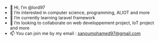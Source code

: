 - 👋 Hi, I’m @lord97
- 👀 I’m interested in computer science, programming, AI,IOT and more
- 🌱 I’m currently learning laravel framework
- 💞️ I’m looking to collaborate on web developpement project, IoT project and more
- 📫 You can join me by my email : sanoumohamed97@gmail.com

<!---
lord97/lord97 is a ✨ special ✨ repository because its `README.md` (this file) appears on your GitHub profile.
You can click the Preview link to take a look at your changes.
--->
